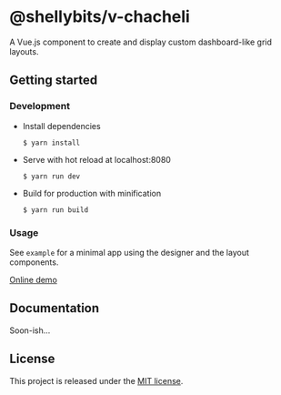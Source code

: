 # @shellybits/v-chacheli

A Vue.js component to create and display custom dashboard-like grid layouts.


## Getting started

### Development

  * Install dependencies

	```
	$ yarn install
	```

  * Serve with hot reload at localhost:8080

	```
	$ yarn run dev
	```

  * Build for production with minification

	```
	$ yarn run build
	```


### Usage

See `example` for a minimal app using the designer and the layout components.

[Online demo](https://shellybits.gitlab.io/v-chacheli/)


## Documentation

Soon-ish...


## License

This project is released under the [MIT license](LICENSE).
